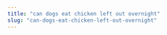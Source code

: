 ```yaml
---
title: "can dogs eat chicken left out overnight"
slug: "can-dogs-eat-chicken-left-out-overnight"
---
```


